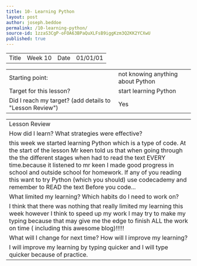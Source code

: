```yaml
---
title: 10- Learning Python
layout: post
author: joseph.beddoe
permalink: /10-learning-python/
source-id: 1zzaS3CgP-oFOA63BPaQuXLFsB9iggKzm3Q2KK2YCXwU
published: true
---
```

<table>
  <tr>
    <td>Title</td>
    <td>Week 10</td>
    <td>Date</td>
    <td>01/01/01</td>
  </tr>
</table>


<table>
  <tr>
    <td>Starting point:</td>
    <td>not knowing anything about Python </td>
  </tr>
  <tr>
    <td>Target for this lesson?</td>
    <td>start learning Python </td>
  </tr>
  <tr>
    <td>Did I reach my target? 
(add details to "Lesson Review")</td>
    <td>Yes</td>
  </tr>
</table>


<table>
  <tr>
    <td>Lesson Review</td>
  </tr>
  <tr>
    <td>How did I learn? What strategies were effective? </td>
  </tr>
  <tr>
    <td>this week we started learning Python which is a type of code. At the start of the lesson Mr keen told us that when going through the the different stages when had to read the text EVERY time.because it listened to mr keen I made good progress in school and outside school for homework. If any of you reading this want to try Python (which you should) use codecademy and remember to READ the text Before you code...</td>
  </tr>
  <tr>
    <td>What limited my learning? Which habits do I need to work on? </td>
  </tr>
  <tr>
    <td>I think that there was nothing that really limited my learning this week however I think to speed up my work I may try to make my typing because that may give me the edge to finish ALL the work on time ( including this awesome blog)!!!!!</td>
  </tr>
  <tr>
    <td>What will I change for next time? How will I improve my learning?</td>
  </tr>
  <tr>
    <td>I will improve my learning by typing quicker and I will type quicker because of practice.</td>
  </tr>
</table>


 

